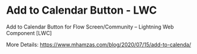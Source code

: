 # Add to Calendar Button - LWC
 Add to Calendar Button for Flow Screen/Community – Lightning Web Component [LWC]


More Details: https://www.mhamzas.com/blog/2020/07/15/add-to-calenda/
